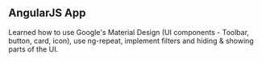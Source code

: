 ## AngularJS App ##

Learned how to use Google's Material Design (UI components - Toolbar, button, card, icon), use ng-repeat, implement filters and hiding & showing parts of the UI.